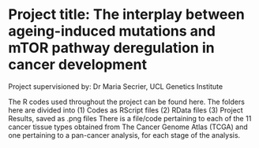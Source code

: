 # Project title: The interplay between ageing-induced mutations and mTOR pathway deregulation in cancer development
Project supervisioned by: Dr Maria Secrier, UCL Genetics Institute

The R codes used throughout the project can be found here. 
The folders here are divided into (1) Codes as RScript files (2) RData files (3) Project Results, saved as .png files 
There is a file/code pertaining to each of the 11 cancer tissue types obtained from The Cancer Genome Atlas (TCGA) and one pertaining to a pan-cancer analysis, for each stage of the analysis. 

